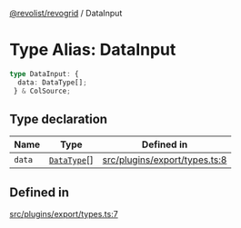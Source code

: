 [@revolist/revogrid](README.md) / DataInput

# Type Alias: DataInput

```ts
type DataInput: {
  data: DataType[];
 } & ColSource;
```

## Type declaration

| Name | Type | Defined in |
| ------ | ------ | ------ |
| `data` | [`DataType`](TypeAlias.DataType.md)[] | [src/plugins/export/types.ts:8](https://github.com/revolist/revogrid/blob/fc07fa1dfd1d2d56902bfb887503d551faf5878d/src/plugins/export/types.ts#L8) |

## Defined in

[src/plugins/export/types.ts:7](https://github.com/revolist/revogrid/blob/fc07fa1dfd1d2d56902bfb887503d551faf5878d/src/plugins/export/types.ts#L7)
